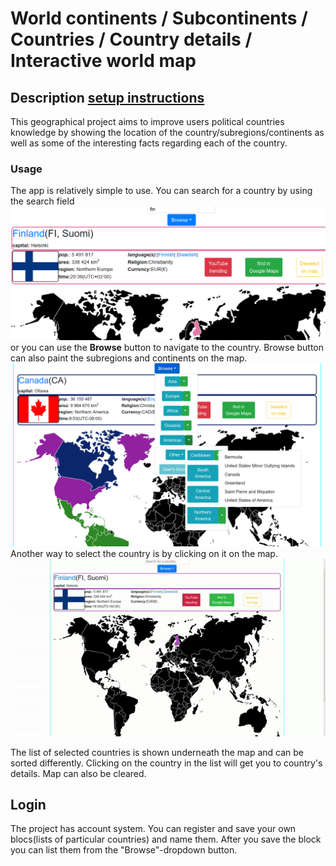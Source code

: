 # World continents / Subcontinents / Countries / Country details / Interactive world map
## Description [setup instructions](..)
This geographical project aims to improve users political countries knowledge by showing the location of the country/subregions/continents as well as some of the interesting facts regarding each of the country.
### Usage
The app is relatively simple to use. You can search for a country by using the search field
![Image of search by filter](/docs/pics/filter.png "filter")
or you can use the <b>Browse</b> button to navigate to the country. Browse button can also paint the subregions and continents on the map.
![Image of search by filter](/docs/pics/browse.png "browse")
Another way to select the country is by clicking on it on the map.
![Image of search by filter](/docs/pics/click.gif "click")

The list of selected countries is shown underneath the map and can be sorted differently. Clicking on the country in the list will get you to country's details. Map can also be cleared.
## Login
The project has account system. You can register and save your own blocs(lists of particular countries) and name them. After you save the block you can list them from the "Browse"-dropdown button.
